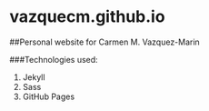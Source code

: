 # vazquecm.github.io


##Personal website for Carmen M. Vazquez-Marin

###Technologies used:
1. Jekyll
2. Sass
3. GitHub Pages
